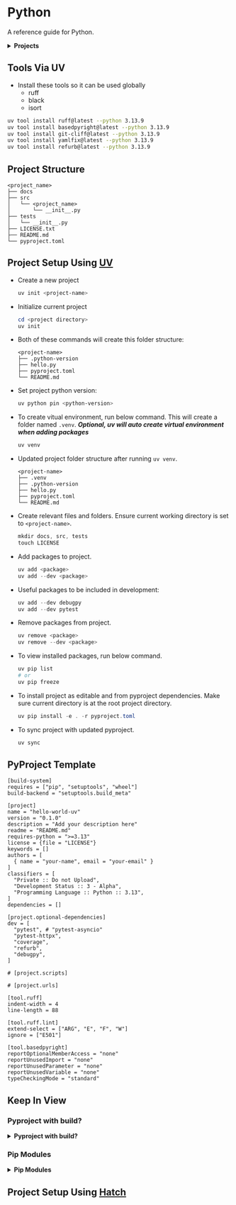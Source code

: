 # Python

A reference guide for Python.

<details>

  <summary><strong>Projects</strong></summary>

| Num | Name                            | Branch                        | Summary                                                                                                                  | Status |
| --: | :------------------------------ | :---------------------------- | :----------------------------------------------------------------------------------------------------------------------- | :----- |
|   0 | Hello World UV                  | 0000-hello-world-uv           |                                                                                                                          | WIP    |
|   1 | OpenCV Video Splitter           | 0001-openv-video-splitter     | Use OpenCV to read video data, detect common patterns between each sections, and split the video into multiple sections. | WIP    |
|   2 | Selenium Tutorial Parser        | 0002-selenium-tutorial-parser | Use selenium to parse tutorial page.                                                                                     | Idea   |
|   3 | Gitlab REST API                 | 0003-gitlab-rest-api          | Use gitlab rest api to beautify information (issues, milestones, etc ...)                                                | WIP    |
|   4 | Debugger Adapter Protocol (DAP) | 0004-DAP                      | Learn how to utilize the Debugger Adapter Protocol (DAP)                                                                 | WIP    |
|   5 | Text To Speech To Bin           | 0005-text-to-speech-to-bin    | Use text to speech to convert text to binary data.                                                                       | WIP    |
|   6 | Pytest Learn                    |                               |                                                                                                                          |        |
|   7 | Excel                           | 0007-excel                    |                                                                                                                          | WIP    |

</details>

## Tools Via UV

- Install these tools so it can be used globally
  - ruff
  - black
  - isort

```bash
uv tool install ruff@latest --python 3.13.9
uv tool install basedpyright@latest --python 3.13.9
uv tool install git-cliff@latest --python 3.13.9
uv tool install yamlfix@latest --python 3.13.9
uv tool install refurb@latest --python 3.13.9
```

## Project Structure

```
<project_name>
├── docs
├── src
│   └── <project_name>
│       └── __init__.py
├── tests
│   └── __init__.py
├── LICENSE.txt
├── README.md
└── pyproject.toml
```

## Project Setup Using [UV](https://github.com/astral-sh/uv)

- Create a new project

  ```powershell
  uv init <project-name>
  ```

- Initialize current project

  ```powershell
  cd <project directory>
  uv init
  ```

- Both of these commands will create this folder structure:

  ```
  <project-name>
  ├── .python-version
  ├── hello.py
  ├── pyproject.toml
  └── README.md
  ```

- Set project python version:

  ```powershell
  uv python pin <python-version>
  ```

- To create vitual environment, run below command. This will create a folder named `.venv`. **_Optional, uv will auto create virtual environment when adding packages_**

  ```powershell
  uv venv
  ```

- Updated project folder structure after running `uv venv`.

  ```
  <project-name>
  ├── .venv
  ├── .python-version
  ├── hello.py
  ├── pyproject.toml
  └── README.md
  ```

- Create relevant files and folders. Ensure current working directory is set to `<project-name>`.

  ```powershell
  mkdir docs, src, tests
  touch LICENSE
  ```

- Add packages to project.

  ```powershell
  uv add <package>
  uv add --dev <package>
  ```

- Useful packages to be included in development:

  ```powershell
  uv add --dev debugpy
  uv add --dev pytest
  ```

- Remove packages from project.

  ```powershell
  uv remove <package>
  uv remove --dev <package>
  ```

- To view installed packages, run below command.

  ```powershell
  uv pip list
  # or
  uv pip freeze
  ```

- To install project as editable and from pyproject dependencies. Make sure current directory is at the root project directory.

  ```powershell
  uv pip install -e . -r pyproject.toml
  ```

- To sync project with updated pyproject.

  ```powershell
  uv sync
  ```

## PyProject Template

```
[build-system]
requires = ["pip", "setuptools", "wheel"]
build-backend = "setuptools.build_meta"

[project]
name = "hello-world-uv"
version = "0.1.0"
description = "Add your description here"
readme = "README.md"
requires-python = ">=3.13"
license = {file = "LICENSE"}
keywords = []
authors = [
  { name = "your-name", email = "your-email" }
]
classifiers = [
  "Private :: Do not Upload",
  "Development Status :: 3 - Alpha",
  "Programming Language :: Python :: 3.13",
]
dependencies = []

[project.optional-dependencies]
dev = [
  "pytest", # "pytest-asyncio"
  "pytest-httpx",
  "coverage",
  "refurb",
  "debugpy",
]

# [project.scripts]

# [project.urls]

[tool.ruff]
indent-width = 4
line-length = 88

[tool.ruff.lint]
extend-select = ["ARG", "E", "F", "W"]
ignore = ["E501"]

[tool.basedpyright]
reportOptionalMemberAccess = "none"
reportUnusedImport = "none"
reportUnusedParameter = "none"
reportUnusedVariable = "none"
typeCheckingMode = "standard"
```

## Keep In View

### Pyproject with build?

<details>

  <summary><strong>Pyproject with build?</strong></summary>

  ```toml
  [build-system]
  requires = ["pip", "setuptools", "wheel"]
  build-backend = "setuptools.build_meta"

  [project]
  name = "hello-world-uv"
  version = "0.1.0"
  description = "Add your description here"
  readme = "README.md"
  requires-python = ">=3.13"
  license = {file = "LICENSE"}
  keywords = []
  authors = [
    { name = "your-name", email = "your-email" }
  ]
  classifiers = [
    "Private :: Do not Upload",
    "Development Status :: 3 - Alpha",
    "Programming Language :: Python :: 3.13",
  ]
  dependencies = []

  [project.optional-dependencies]
  dev = [
    "pytest", # "pytest-asyncio"
    "pytest-httpx",
    "coverage",
    "refurb",
    "debugpy",
  ]

  # [project.scripts]

  # [project.urls]

  [tool.ruff]
  indent-width = 4
  line-length = 88

  [tool.ruff.lint]
  extend-select = ["ARG", "E", "F", "W"]
  ignore = ["E501"]

  [tool.basedpyright]
  reportOptionalMemberAccess = "none"
  reportUnusedImport = "none"
  reportUnusedParameter = "none"
  reportUnusedVariable = "none"
  typeCheckingMode = "standard"
```
  
</details>

### Pip Modules

<details>

  <summary><strong>Pip Modules</strong></summary>
  - Update `pip`, `setuptools` and `wheel` to the latest versions:

  ```powershell
  python -m pip install --upgrade pip setuptools wheel
  ```

</details>

## Project Setup Using [Hatch](https://github.com/pypa/hatch)
